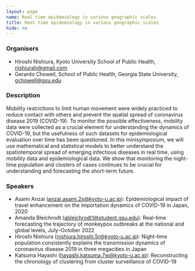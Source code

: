 ```yaml
---
layout: page
name: Real time epidemiology in various geographic scales
title: Real time epidemiology in various geographic scales
hide: no
---
```

### Organisers

- Hiroshi Nishiura, Kyoto University School of Public Health, nishiurah@gmail.com
- Gerardo Chowell, School of Public Health, Georgia State University, gchowell@gsu.edu

### Description

Mobility restrictions to limit human movement were widely practiced to reduce contact with others and prevent the spatial spread of coronavirus disease 2019 (COVID-19). To monitor the possible effectiveness, mobility data were collected as a crucial element for understanding the dynamics of COVID-19, but the usefulness of such datasets for epidemiological evaluation over time has been questioned. In this minisymposium, we will use mathematical and statistical models to better understand the spatiotemporal spread of emerging infectious diseases in real time, using mobility data and epidemiological data. We show that monitoring the night-time population and clusters of cases continues to be crucial for understanding and forecasting the short-term future.

### Speakers

- Asami Anzai (anzai.asami.2x@kyoto-u.ac.jp): Epidemiological impact of travel enhancement on the importation dynamics of COVID-19 in Japan, 2020
- Amanda Bleichrodt (ableichrodt1@student.gsu.edu): Real-time forecasting the trajectory of monkeypox outbreaks at the national and global levels, July–October 2022
- Hiroshi Nishiura (nishiura.hiroshi.5r@kyoto-u.ac.jp): Night-time population consistently explains the transmission dynamics of coronavirus disease 2019 in three megacities in Japan
- Katsuma Hayashi (hayashi.katsuma.7w@kyoto-u.ac.jp): Reconstructing the chronology of clustering from cluster surveillance of COVID-19